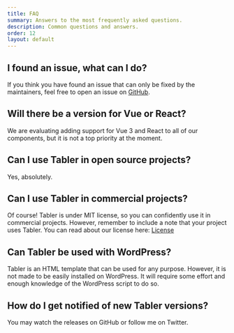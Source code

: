 ```yaml
---
title: FAQ
summary: Answers to the most frequently asked questions.
description: Common questions and answers.
order: 12
layout: default
---
```


## I found an issue, what can I do?

If you think you have found an issue that can only be fixed by the maintainers, feel free to open an issue on [GitHub](https://github.com/tabler/tabler).

## Will there be a version for Vue or React?

We are evaluating adding support for Vue 3 and React to all of our components, but it is not a top priority at the moment.

## Can I use Tabler in open source projects?

Yes, absolutely.

## Can I use Tabler in commercial projects?

Of course! Tabler is under MIT license, so you can confidently use it in commercial projects. However, remember to include a note that your project uses Tabler. You can read about our license here: [License](/license)

## Can Tabler be used with WordPress?

Tabler is an HTML template that can be used for any purpose. However, it is not made to be easily installed on WordPress. It will require some effort and enough knowledge of the WordPress script to do so.

## How do I get notified of new Tabler versions?

You may watch the releases on GitHub or follow me on Twitter.
